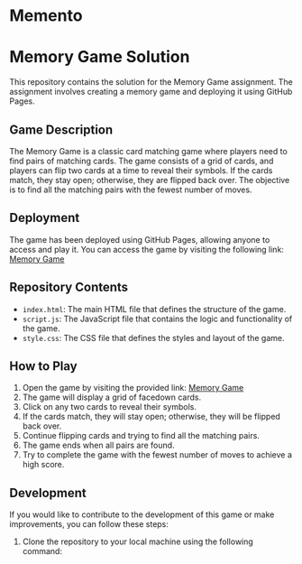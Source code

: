 # Memento
# Memory Game Solution

This repository contains the solution for the Memory Game assignment. The assignment involves creating a memory game and deploying it using GitHub Pages.

## Game Description

The Memory Game is a classic card matching game where players need to find pairs of matching cards. The game consists of a grid of cards, and players can flip two cards at a time to reveal their symbols. If the cards match, they stay open; otherwise, they are flipped back over. The objective is to find all the matching pairs with the fewest number of moves.

## Deployment

The game has been deployed using GitHub Pages, allowing anyone to access and play it. You can access the game by visiting the following link: [Memory Game](https://your-username.github.io/memory-game)

## Repository Contents

- `index.html`: The main HTML file that defines the structure of the game.
- `script.js`: The JavaScript file that contains the logic and functionality of the game.
- `style.css`: The CSS file that defines the styles and layout of the game.

## How to Play

1. Open the game by visiting the provided link: [Memory Game](https://your-username.github.io/memory-game)
2. The game will display a grid of facedown cards.
3. Click on any two cards to reveal their symbols.
4. If the cards match, they will stay open; otherwise, they will be flipped back over.
5. Continue flipping cards and trying to find all the matching pairs.
6. The game ends when all pairs are found.
7. Try to complete the game with the fewest number of moves to achieve a high score.

## Development

If you would like to contribute to the development of this game or make improvements, you can follow these steps:

1. Clone the repository to your local machine using the following command:

